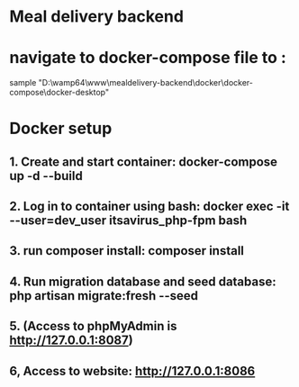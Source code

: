 # Meal delivery backend

# navigate to docker-compose file to :
sample "D:\wamp64\www\mealdelivery-backend\docker\docker-compose\docker-desktop" 
# Docker setup
## 1. Create and start container: docker-compose up -d --build
## 2. Log in to container using bash: docker exec -it --user=dev_user itsavirus_php-fpm bash

## 3. run composer install: composer install

## 4. Run migration database and seed database: php artisan migrate:fresh --seed
## 5. (Access to phpMyAdmin is http://127.0.0.1:8087)

## 6, Access to website: http://127.0.0.1:8086
